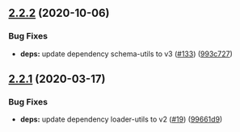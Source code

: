 ## [2.2.2](https://github.com/aquariuslt/properties-json-loader/compare/v2.2.1...v2.2.2) (2020-10-06)


### Bug Fixes

* **deps:** update dependency schema-utils to v3 ([#133](https://github.com/aquariuslt/properties-json-loader/issues/133)) ([993c727](https://github.com/aquariuslt/properties-json-loader/commit/993c72722a61a8faaa64373675d8a2c97ec495d5))

## [2.2.1](https://github.com/aquariuslt/properties-json-loader/compare/v2.2.0...v2.2.1) (2020-03-17)


### Bug Fixes

* **deps:** update dependency loader-utils to v2 ([#19](https://github.com/aquariuslt/properties-json-loader/issues/19)) ([99661d9](https://github.com/aquariuslt/properties-json-loader/commit/99661d9d99994227c4b979736eff8e0a91303622))
